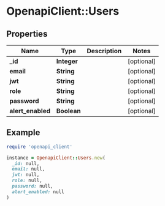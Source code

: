 # OpenapiClient::Users

## Properties

| Name | Type | Description | Notes |
| ---- | ---- | ----------- | ----- |
| **_id** | **Integer** |  | [optional] |
| **email** | **String** |  | [optional] |
| **jwt** | **String** |  | [optional] |
| **role** | **String** |  | [optional] |
| **password** | **String** |  | [optional] |
| **alert_enabled** | **Boolean** |  | [optional] |

## Example

```ruby
require 'openapi_client'

instance = OpenapiClient::Users.new(
  _id: null,
  email: null,
  jwt: null,
  role: null,
  password: null,
  alert_enabled: null
)
```

